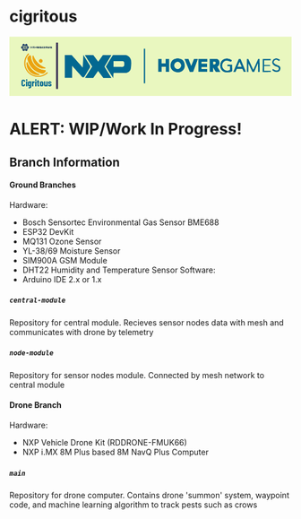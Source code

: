 # cigritous
!['cigritous logo'](https://github.com/rotary-auav-ui/cigritous/blob/main/docs/project_logo.png)  

# ALERT: WIP/Work In Progress!
## Branch Information
#### Ground Branches
Hardware:
- Bosch Sensortec Environmental Gas Sensor BME688
- ESP32 DevKit
- MQ131 Ozone Sensor
- YL-38/69 Moisture Sensor
- SIM900A GSM Module
- DHT22 Humidity and Temperature Sensor
Software:
- Arduino IDE 2.x or 1.x

##### `central-module`
Repository for central module. Recieves sensor nodes data with mesh and communicates with drone by telemetry

##### `node-module`
Repository for sensor nodes module. Connected by mesh network to central module

#### Drone Branch
Hardware:
- NXP Vehicle Drone Kit (RDDRONE-FMUK66)
- NXP i.MX 8M Plus based 8M NavQ Plus Computer
##### `main`
Repository for drone computer. Contains drone 'summon' system, waypoint code, and machine learning algorithm to track pests such as crows
